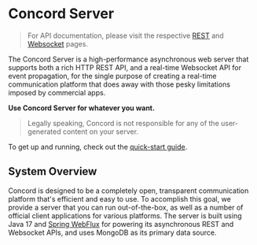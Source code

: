 # Concord Server

> For API documentation, please visit the respective [REST](../rest-api/) and [Websocket](../websocket-api/) pages.

The Concord Server is a high-performance asynchronous web server that supports both a rich HTTP REST API, and a real-time Websocket API for event propagation, for the single purpose of creating a real-time communication platform that does away with those pesky limitations imposed by commercial apps.

**Use Concord Server for whatever you want.**

> Legally speaking, Concord is not responsible for any of the user-generated content on your server.

To get up and running, check out the [quick-start guide](quick-start.md).

## System Overview

Concord is designed to be a completely open, transparent communication platform that's efficient and easy to use. To accomplish this goal, we provide a server that you can run out-of-the-box, as well as a number of official client applications for various platforms. The server is built using Java 17 and [Spring WebFlux](https://docs.spring.io/spring-framework/docs/current/reference/html/web-reactive.html) for powering its asynchronous REST and Websocket APIs, and uses MongoDB as its primary data source.
